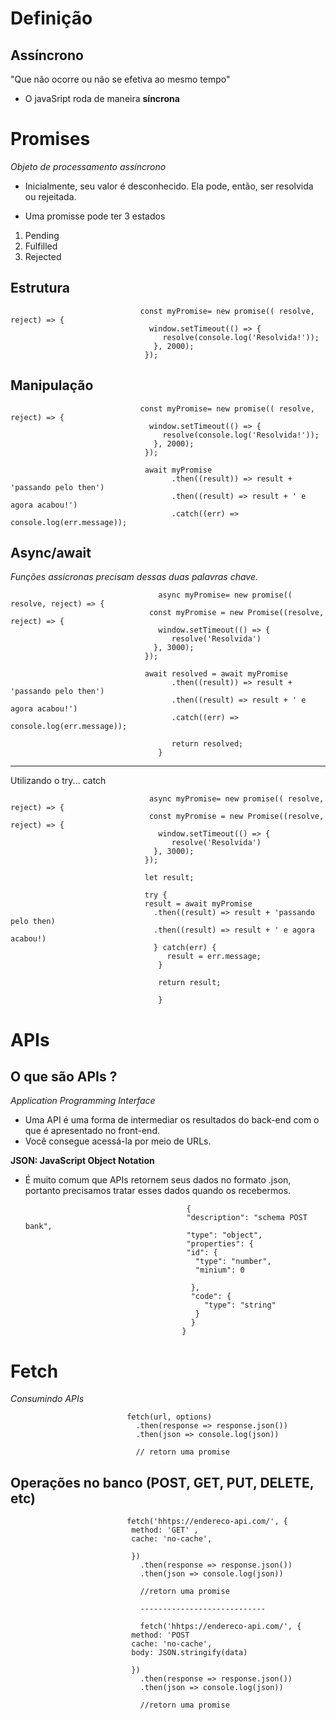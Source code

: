 # Definição

## Assíncrono
"Que não ocorre ou não se efetiva ao mesmo tempo"

+ O javaSript roda de maneira **síncrona**

# Promises
*Objeto de processamento assíncrono*

+ Inicialmente, seu valor é desconhecido. Ela pode, então, ser resolvida ou rejeitada.

+ Uma promisse pode ter 3 estados
1. Pending
2. Fulfilled
3. Rejected

## Estrutura

                                 const myPromise= new promise(( resolve, reject) => {
                                   window.setTimeout(() => {
                                      resolve(console.log('Resolvida!'));
                                    }, 2000);
                                  });
                                  
## Manipulação
                                 
                                 const myPromise= new promise(( resolve, reject) => {
                                   window.setTimeout(() => {
                                      resolve(console.log('Resolvida!'));
                                    }, 2000);
                                  });
                                  
                                  await myPromise
                                        .then((result)) => result + 'passando pelo then')
                                        .then((result) => result + ' e agora acabou!')
                                        .catch((err) => console.log(err.message));
                                        
  ## Async/await
  *Funções assícronas precisam dessas duas palavras chave.*
  
                                     async myPromise= new promise(( resolve, reject) => {
                                   const myPromise = new Promise((resolve, reject) => {
                                     window.setTimeout(() => {
                                        resolve('Resolvida')
                                    }, 3000);
                                  });
                                  
                                  await resolved = await myPromise
                                        .then((result)) => result + 'passando pelo then')
                                        .then((result) => result + ' e agora acabou!')
                                        .catch((err) => console.log(err.message));
                                        
                                        return resolved;
                                     }
                                     
------------------------
Utilizando o try... catch

                                   async myPromise= new promise(( resolve, reject) => {
                                   const myPromise = new Promise((resolve, reject) => {
                                     window.setTimeout(() => {
                                        resolve('Resolvida')
                                    }, 3000);
                                  });
                                  
                                  let result;
                                  
                                  try {
                                  result = await myPromise
                                    .then((result) => result + 'passando pelo then)
                                    .then((result) => result + ' e agora acabou!)
                                    } catch(err) {
                                       result = err.message;
                                     }
                                     
                                     return result;
                                     
                                     }
                                     


# APIs

## O que são APIs ?
*Application Programming Interface*

+ Uma API é uma forma de intermediar os resultados do back-end com o que é apresentado no front-end.
+ Você consegue acessá-la por meio de URLs.

**JSON: JavaScript Object Notation**
+ É muito comum que APIs retornem seus dados no formato .json, portanto precisamos tratar esses dados quando os recebermos.
                                          
                                          {
                                          "description": "schema POST bank",
                                          "type": "object",
                                          "properties": {
                                          "id": {
                                            "type": "number",
                                            "minium": 0
                                            
                                           },
                                           "code": {
                                              "type": "string"
                                            }
                                           }
                                         }
                                        
 # Fetch
 *Consumindo APIs*
 
                              fetch(url, options)
                                .then(response => response.json())
                                .then(json => console.log(json))
                                
                                // retorn uma promise
                                
## Operações no banco (POST, GET, PUT, DELETE, etc)

                              fetch('hhtps://endereco-api.com/', {
                               method: 'GET' ,
                               cache: 'no-cache',
                               
                               })
                                 .then(response => response.json())
                                 .then(json => console.log(json))
                                 
                                 //retorn uma promise
                                 
                                 ----------------------------
                                 
                                 fetch('hhtps://endereco-api.com/', {
                               method: 'POST
                               cache: 'no-cache',
                               body: JSON.stringify(data)
                               
                               })
                                 .then(response => response.json())
                                 .then(json => console.log(json))
                                 
                                 //retorn uma promise

                                          


                                      

